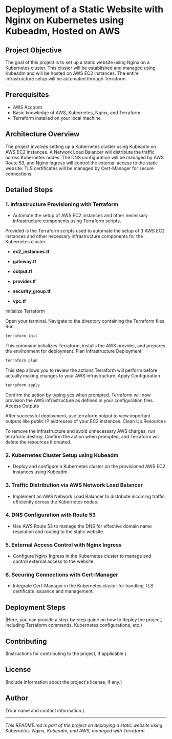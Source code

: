 # Deployment of a Static Website with Nginx on Kubernetes using Kubeadm, Hosted on AWS

## Project Objective
The goal of this project is to set up a static website using Nginx on a Kubernetes cluster. This cluster will be established and managed using Kubeadm and will be hosted on AWS EC2 instances. The entire infrastructure setup will be automated through Terraform.

## Prerequisites
- AWS Account
- Basic knowledge of AWS, Kubernetes, Nginx, and Terraform
- Terraform installed on your local machine

## Architecture Overview
The project involves setting up a Kubernetes cluster using Kubeadm on AWS EC2 instances. A Network Load Balancer will distribute the traffic across Kubernetes nodes. The DNS configuration will be managed by AWS Route 53, and Nginx Ingress will control the external access to the static website. TLS certificates will be managed by Cert-Manager for secure connections.

## Detailed Steps

### 1. Infrastructure Provisioning with Terraform
- Automate the setup of AWS EC2 instances and other necessary infrastructure components using Terraform scripts.

Provided is the Terraform scripts used to automate the setup of 3 AWS EC2 instances and other necessary infrastructure components for the Kubernetes cluster.

- **ec2_instances.tf**

- **gateway.tf**

- **output.tf**

- **provider.tf** 

- **security_group.tf**

- **vpc.tf**

Initialize Terraform

Open your terminal.
Navigate to the directory containing the Terraform files.
Run
```bash
terraform init
```
This command initializes Terraform, installs the AWS provider, and prepares the environment for deployment.
Plan Infrastructure Deployment

```bash
terraform plan
```
This step allows you to review the actions Terraform will perform before actually making changes to your AWS infrastructure.
Apply Configuration

```bash
terraform apply
```
Confirm the action by typing yes when prompted.
Terraform will now provision the AWS infrastructure as defined in your configuration files.
Access Outputs

After successful deployment, use terraform output to view important outputs like public IP addresses of your EC2 instances.
Clean Up Resources

To remove the infrastructure and avoid unnecessary AWS charges, run terraform destroy.
Confirm the action when prompted, and Terraform will delete the resources it created.

### 2. Kubernetes Cluster Setup using Kubeadm
- Deploy and configure a Kubernetes cluster on the provisioned AWS EC2 instances using Kubeadm.

### 3. Traffic Distribution via AWS Network Load Balancer
- Implement an AWS Network Load Balancer to distribute incoming traffic efficiently across the Kubernetes nodes.

### 4. DNS Configuration with Route 53
- Use AWS Route 53 to manage the DNS for effective domain name resolution and routing to the static website.

### 5. External Access Control with Nginx Ingress
- Configure Nginx Ingress in the Kubernetes cluster to manage and control external access to the website.

### 6. Securing Connections with Cert-Manager
- Integrate Cert-Manager in the Kubernetes cluster for handling TLS certificate issuance and management.

## Deployment Steps
(Here, you can provide a step-by-step guide on how to deploy the project, including Terraform commands, Kubernetes configurations, etc.)

## Contributing
(Instructions for contributing to the project, if applicable.)

## License
(Include information about the project's license, if any.)

## Author
(Your name and contact information.)

---

*This README.md is part of the project on deploying a static website using Kubernetes, Nginx, Kubeadm, and AWS, managed with Terraform.*
